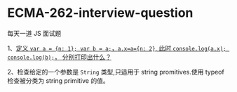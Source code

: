 # ECMA-262-interview-question



每天一道 JS 面试题

1、[定义 `var a = {n: 1}; var b = a;`，`a.x=a={n: 2}`, 此时 `console.log(a.x); console.log(b);`， 分别打印出什么？](https://github.com/zeayal/ECMA-262-interview-question/issues/1)

2、检查给定的一个参数是 `String` 类型,只适用于 string promitives.使用 typeof 检查被分类为 string primitive 的值。

